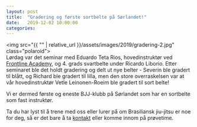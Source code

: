 ```yaml
---
layout: post
title:  "Gradering og første sortbelte på Sørlandet!"
date:   2019-12-02 10:00:00
categories:
---
```

<img src="{{ "" | relative_url }}/assets/images/2019/gradering-2.jpg" class="polaroid">
<br/>
Lørdag var det seminar med Eduardo Teta Rios, hovedinstruktør ved [Frontline Academy](https://www.frontlineacademy.no/),
og 4. grads svartbelte under Ricardo Liborio. Etter seminaret ble det holdt gradering og delt ut nye belter - Severin ble gradert til blått, og Richard ble gradert til lilla,
men den store overraskelsen var at vår hovedinstruktør Vetle Leinonen-Roeim ble gradert til sort belte! 

Vi er dermed første og eneste BJJ-klubb på Sørlandet som har en sortbelte som fast instruktør.

Ta du har lyst til å trene med oss eller lurer på om Brasiliansk jiu-jitsu er noe for deg, så er det bare å ta [kontakt](info@arendalbjj.no) eller komme innom på prøvetime.
